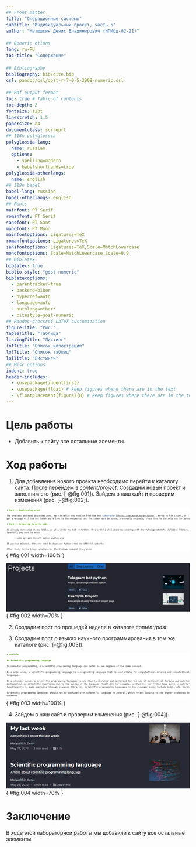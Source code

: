```yaml
---
## Front matter
title: "Операционные системы"
subtitle: "Индивидуальный проект, часть 5"
author: "Матюшкин Денис Владимирович (НПИбд-02-21)"

## Generic otions
lang: ru-RU
toc-title: "Содержание"

## Bibliography
bibliography: bib/cite.bib
csl: pandoc/csl/gost-r-7-0-5-2008-numeric.csl

## Pdf output format
toc: true # Table of contents
toc-depth: 2
fontsize: 12pt
linestretch: 1.5
papersize: a4
documentclass: scrreprt
## I18n polyglossia
polyglossia-lang:
  name: russian
  options:
	- spelling=modern
	- babelshorthands=true
polyglossia-otherlangs:
  name: english
## I18n babel
babel-lang: russian
babel-otherlangs: english
## Fonts
mainfont: PT Serif
romanfont: PT Serif
sansfont: PT Sans
monofont: PT Mono
mainfontoptions: Ligatures=TeX
romanfontoptions: Ligatures=TeX
sansfontoptions: Ligatures=TeX,Scale=MatchLowercase
monofontoptions: Scale=MatchLowercase,Scale=0.9
## Biblatex
biblatex: true
biblio-style: "gost-numeric"
biblatexoptions:
  - parentracker=true
  - backend=biber
  - hyperref=auto
  - language=auto
  - autolang=other*
  - citestyle=gost-numeric
## Pandoc-crossref LaTeX customization
figureTitle: "Рис."
tableTitle: "Таблица"
listingTitle: "Листинг"
lofTitle: "Список иллюстраций"
lotTitle: "Список таблиц"
lolTitle: "Листинги"
## Misc options
indent: true
header-includes:
  - \usepackage{indentfirst}
  - \usepackage{float} # keep figures where there are in the text
  - \floatplacement{figure}{H} # keep figures where there are in the text
---
```


# Цель работы

- Добавить к сайту все остальные элементы.

# Ход работы

1. Для добавления нового проекта необходимо перейти к каталогу сайта. После перейдем в *content/project*. Создадим новый проект и заполним его (рис. [-@fig:001]). Зайдем в наш сайт и проверим изменения (рис. [-@fig:002]).

![Добавление ссылок](image/1.png){ #fig:001 width=100% }

![Проверка ссылок](image/2.png){ #fig:002 width=70% }

2. Создадим пост по прошедей неделе в каталоге *content/post*.

3. Создадим пост о языках научного программирования в том же каталоге (рис. [-@fig:003]).

![Создание поста по выбору](image/3.png){ #fig:003 width=100% }

4. Зайдем в наш сайт и проверим изменения (рис. [-@fig:004]).

![Проверка постов](image/4.png){ #fig:004 width=70% }

# Заключение 

В ходе этой лабораторной работы мы добавили к сайту все остальные элементы.








































